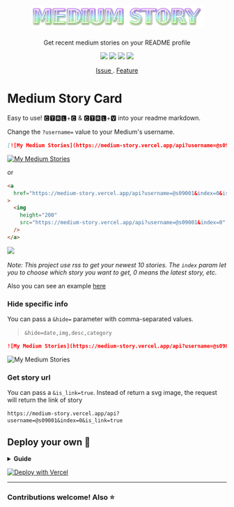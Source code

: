 </br>

<div align="center">
  <h1><img src="./assets/image/MediumStory.png" alt="Medium Story" height="50"/></h1>
  <p>Get recent medium stories on your README profile</p>
  
  <img src="https://hits.dwyl.com/kurt-liao/medium-story.svg?style=flat" />
  <img src="https://img.shields.io/github/deployments/kurt-liao/medium-story/production?label=vercel&logo=vercel" />
  <img src="https://img.shields.io/badge/license-MIT-blue" />
  <img src="https://img.shields.io/badge/license-BEERWARE%20%F0%9F%8D%BA-yellowgreen" />
  
</div>

<p align="center">
  <a href="https://github.com/kurt-liao/medium-story/issues"> Issue </a>
  .
  <a href="https://github.com/kurt-liao/medium-story/pulls"> Feature </a>
</p>

# Medium Story Card

Easy to use! 🅲🆃🆁🅻+🅲 & 🅲🆃🆁🅻+🆅 into your readme markdown.

Change the `?username=` value to your Medium's username.

```md
[![My Medium Stories](https://medium-story.vercel.app/api?username=@s09001&index=0)](https://medium-story.vercel.app/api?username=@s09001&index=0&is_link=true)
```

[![My Medium Stories](https://medium-story.vercel.app/api?username=@s09001&index=0)](https://medium-story.vercel.app/api?username=@s09001&index=0&is_link=true)

or

```html
<a
  href="https://medium-story.vercel.app/api?username=@s09001&index=0&is_link=true"
>
  <img
    height="200"
    src="https://medium-story.vercel.app/api?username=@s09001&index=0"
  />
</a>
```

<a href="https://medium-story.vercel.app/api?username=@s09001&index=0&is_link=true">
  <img height="200" src="https://medium-story.vercel.app/api?username=@s09001&index=0" />
</a>

_Note: This project use rss to get your newest 10 stories. The `index` param let
you to choose which story you want to get, 0 means the latest story, etc._

Also you can see an example [here](https://github.com/kurt-liao/kurt-liao)

### Hide specific info

You can pass a `&hide=` parameter with comma-separated values.

> `&hide=date,img,desc,category`

```md
![My Medium Stories](https://medium-story.vercel.app/api?username=@s09001&index=0&hide=date,img)
```

![My Medium Stories](https://medium-story.vercel.app/api?username=@s09001&index=0&hide=date,img)

### Get story url

You can pass a `&is_link=true`. Instead of return a svg image, the request will
return the link of story

```
https://medium-story.vercel.app/api?username=@s09001&index=0&is_link=true
```

## Deploy your own 🚀

<details>
  <summary> <strong>Guide</strong> </summary>

- Fork this repo
- Sign up and log in into [Vercel](https://vercel.com/)
- Go to Vercel [dashboard](https://vercel.com/dashboard)
- Click `New Project`
- Click `Import Git Respository`(Of course you need to authorize the repo first,
  then you can see the repo in the list)
  
  ![2022-06-30_10-28](https://user-images.githubusercontent.com/32745146/176579816-2a28f1d5-2fd2-4218-8367-01a53dfcc09a.png)

- Click `delpoy`, and done. Find out your domain and start to use it!
- Add following command to prevent deploying on irrelevant changes.
![2022-06-30_10-17](https://user-images.githubusercontent.com/32745146/176579415-23ac711e-c695-4bad-aa85-1faf4ef67c67.png)
</details>

<a href="https://vercel.com/new/clone?repository-url=https%3A%2F%2Fgithub.com%2Fkurt-liao%2Fmedium-story"><img src="https://vercel.com/button" alt="Deploy with Vercel"/></a>

---

<h3>Contributions welcome! Also ⭐ </h3>
